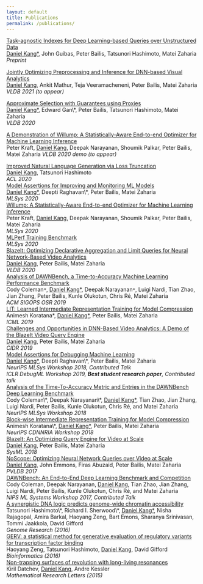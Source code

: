 ```yaml
---
layout: default
title: Publications
permalink: /publications/
---
```



[Task-agnostic Indexes for Deep Learning-based Queries over Unstructured Data](https://arxiv.org/abs/2009.04540)
<br />
<u class="dotted">Daniel Kang*</u>, John Guibas, Peter Bailis, Tatsunori Hashimoto, Matei Zaharia
<br />
<i>Preprint</i>
<br />

[Jointly Optimizing Preprocessing and Inference for DNN-based Visual Analytics](https://arxiv.org/abs/2007.13005)
<br />
<u class="dotted">Daniel Kang</u>, Ankit Mathur, Teja Veeramacheneni, Peter Bailis, Matei Zaharia
<br />
<i>VLDB 2021 (to appear)</i>
<br />

<a href="https://ddkang.github.io/papers/2020/supg-paper.pdf">
  Approximate Selection with Guarantees using Proxies
</a> <br />
<u class="dotted">Daniel Kang*</u>, Edward Gan\*, Peter Bailis, Tatsunori Hashimoto, Matei Zaharia <br />
<i>VLDB 2020</i>
<br/>

[A Demonstration of Willump: A Statistically-Aware End-to-end Optimizer for Machine Learning Inference](https://ddkang.github.io/papers/2020/p2833-kraft.pdf)
<br />
Peter Kraft, <u class="dotted">Daniel Kang</u>, Deepak Narayanan, Shoumik Palkar, Peter Bailis, Matei Zaharia
<i>VLDB 2020 demo (to appear)</i>
<br />

<a href="https://ddkang.github.io/papers/2020/loss-truncation-acl.pdf">
  Improved Natural Language Generation via Loss Truncation
</a> <br />
<u class="dotted">Daniel Kang</u>, Tatsunori Hashimoto <br />
<i>ACL 2020</i>
<br />

<a href="https://ddkang.github.io/papers/2020/ma-sysml20.pdf">
  Model Assertions for Improving and Monitoring ML Models
</a> <br />
<u class="dotted">Daniel Kang*</u>, Deepti Raghavan\*, Peter Bailis, Matei Zaharia <br />
<i>MLSys 2020</i>
<br />

<a href="https://ddkang.github.io/papers/2020/willump-sysml.pdf">
  Willump: A Statistically-Aware End-to-end Optimizer for Machine Learning Inference
</a> <br />
Peter Kraft, <u class="dotted">Daniel Kang</u>, Deepak Narayanan, Shoumik Palkar, Peter Bailis, Matei Zaharia <br />
<i>MLSys 2020</i>
<br />

<a href="https://ddkang.github.io/papers/2020/mlperf-sysml.pdf">
  MLPerf Training Benchmark
</a> <br />
<i>MLSys 2020</i>
<br />

<a href="https://ddkang.github.io/papers/2020/blazeit-vldb.pdf">
  BlazeIt: Optimizing Declarative Aggregation and Limit Queries for Neural Network-Based Video Analytics
</a> <br />
<u class="dotted">Daniel Kang</u>, Peter Bailis, Matei Zaharia <br />
<i>VLDB 2020</i>
<br />




<a href="https://ddkang.github.io/papers/2019/dawnbench-osr.pdf">
  Analysis of DAWNBench, a Time-to-Accuracy Machine Learning Performance Benchmark
</a><br />
Cody Coleman<code>&ast;</code>, <u class="dotted">Daniel Kang*</u>, Deepak Narayanan<code>&ast;</code>,
Luigi Nardi, Tian Zhao, Jian Zhang,
Peter Bailis, Kunle Olukotun, Chris Ré, Matei Zaharia <br />
<i>ACM SIGOPS OSR 2019</i>
<br />

<a href="https://ddkang.github.io/papers/2019/lit-icml.pdf">
  LIT: Learned Intermediate Representation Training for Model Compression
</a><br />
Animesh Koratana*, <u class="dotted">Daniel Kang*</u>, Peter Bailis, Matei Zaharia <br />
<i>ICML 2019</i>
<br />

<a href="https://ddkang.github.io/papers/2019/blazeit-cidr.pdf">
  Challenges and Opportunities in DNN-Based Video Analytics: A Demo of the BlazeIt Video Query Engine
</a><br />
<u class="dotted">Daniel Kang</u>, Peter Bailis, Matei Zaharia <br />
<i>CIDR 2019</i>
<br />




<a href="https://ddkang.github.io/papers/2018/omg-nips-ws.pdf">
  Model Assertions for Debugging Machine Learning
</a><br />
<u class="dotted">Daniel Kang*</u>, Deepti Raghavan\*, Peter Bailis, Matei Zaharia <br />
<i>NeurIPS MLSys Workshop 2018, Contributed Talk</i> <br />
<i>ICLR DebugML Workshop 2019, <b>Best student research paper</b>, Contributed talk</i>
<br />
<!-- Talk: https://slideslive.com/38915703/model-assertions-fo-quality-assirance-in-machine-learning  -->

<a href="https://ddkang.github.io/papers/2018/dawnbench-nips-ws.pdf">
  Analysis of the Time-To-Accuracy Metric and Entries in the DAWNBench Deep Learning Benchmark
</a> <br />
Cody Coleman\*, Deepak Narayanan\*, <u class="dotted">Daniel Kang*</u>, Tian Zhao, Jian Zhang, Luigi Nardi, Peter Bailis,
Kunle Olukotun, Chris Ré, and Matei Zaharia <br />
<i>NeurIPS MLSys Workshop 2018</i>
<br />

<a href="https://ddkang.github.io/papers/2018/lit-nips-ws.pdf">
  Block-wise Intermediate Representation Training for Model Compression
</a> <br />
Animesh Koratana\*, <u class="dotted">Daniel Kang*</u>, Peter Bailis, Matei Zaharia <br />
<i>NeurIPS CDNNRIA Workshop 2018</i>
<br />

<a href="https://ddkang.github.io/papers/blazeit-sysml.pdf">
  BlazeIt: An Optimizing Query Engine for Video at Scale
</a><br />
<u class="dotted">Daniel Kang</u>, Peter Bailis, Matei Zaharia <br />
<i>SysML 2018</i>
<br />




<a href="https://arxiv.org/abs/1703.02529">
  NoScope: Optimizing Neural Network Queries over Video at Scale
</a> <br />
<u class="dotted">Daniel Kang</u>, John Emmons, Firas Abuzaid, Peter Bailis, Matei Zaharia <br />
<i>PVLDB 2017</i>
<br />

<a href="https://ddkang.github.io/papers/dawnbench-nips17.pdf">
  DAWNBench: An End-to-End Deep Learning Benchmark and Competition
</a> <br />
Cody Coleman, Deepak Narayanan, <u class="dotted">Daniel Kang</u>, Tian Zhao, Jian Zhang, Luigi Nardi, Peter Bailis,
Kunle Olukotun, Chris Ré, and Matei Zaharia <br />
<i>NIPS ML Systems Workshop 2017, Contributed Talk</i>
<br />

<a href="http://genome.cshlp.org/content/26/10/1430.full">
  A synergistic DNA logic predicts genome-wide chromatin accessibility
</a> <br />
Tatsunori Hashimoto\*, Richard I. Sherwood\*, <u class="dotted">Daniel Kang*</u>,
Nisha Rajagopal, Amira Barkal, Haoyang Zeng, Bart Emons, Sharanya Srinivasan,
Tommi Jaakkola, David Gifford <br />
<i>Genome Research (2016)</i>
<br />

<a href="https://academic.oup.com/bioinformatics/article/32/4/490/1743515/GERV-a-statistical-method-for-generative">
  GERV: a statistical method for generative evaluation of regulatory variants for transcription factor binding
</a> <br />
Haoyang Zeng, Tatsunori Hashimoto, <u class="dotted">Daniel Kang</u>, David Gifford <br />
<i>Bioinformatics (2016)</i>
<br />

<a href="http://intlpress.com/site/pub/pages/journals/items/mrl/content/vols/0022/0001/a003/index.html">
  Non-trapping surfaces of revolution with long-living resonances
</a> <br />
Kiril Datchev, <u class="dotted">Daniel Kang</u>, Andre Kessler <br />
<i>Mathematical Research Letters (2015)</i>
<br />

